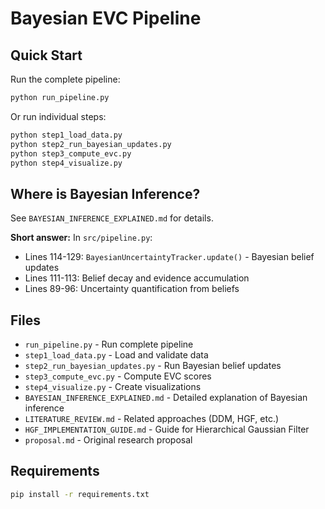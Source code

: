 # Bayesian EVC Pipeline

## Quick Start

Run the complete pipeline:
```bash
python run_pipeline.py
```

Or run individual steps:
```bash
python step1_load_data.py
python step2_run_bayesian_updates.py
python step3_compute_evc.py
python step4_visualize.py
```

## Where is Bayesian Inference?

See `BAYESIAN_INFERENCE_EXPLAINED.md` for details.

**Short answer:** In `src/pipeline.py`:
- Lines 114-129: `BayesianUncertaintyTracker.update()` - Bayesian belief updates
- Lines 111-113: Belief decay and evidence accumulation
- Lines 89-96: Uncertainty quantification from beliefs

## Files

- `run_pipeline.py` - Run complete pipeline
- `step1_load_data.py` - Load and validate data
- `step2_run_bayesian_updates.py` - Run Bayesian belief updates
- `step3_compute_evc.py` - Compute EVC scores
- `step4_visualize.py` - Create visualizations
- `BAYESIAN_INFERENCE_EXPLAINED.md` - Detailed explanation of Bayesian inference
- `LITERATURE_REVIEW.md` - Related approaches (DDM, HGF, etc.)
- `HGF_IMPLEMENTATION_GUIDE.md` - Guide for Hierarchical Gaussian Filter
- `proposal.md` - Original research proposal

## Requirements

```bash
pip install -r requirements.txt
```

